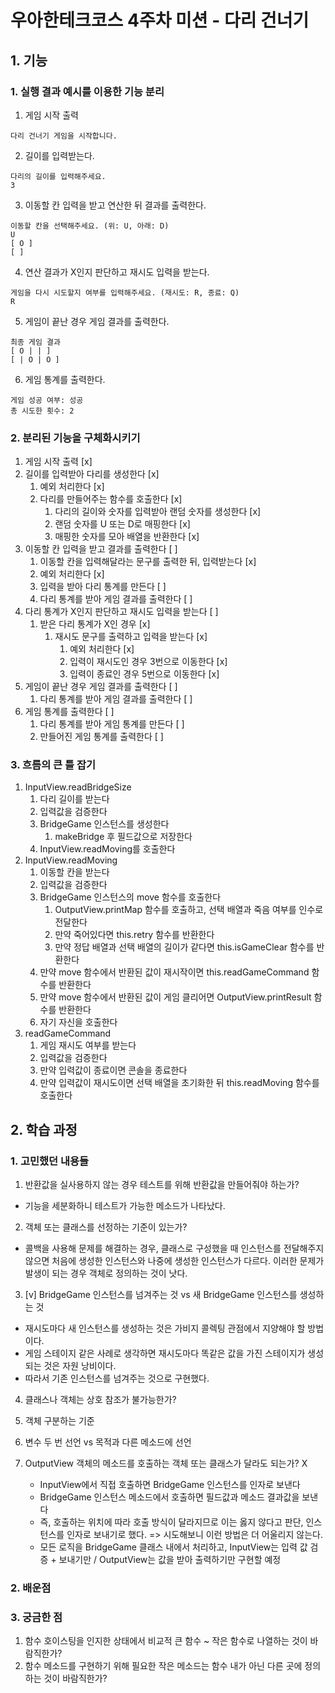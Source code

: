 # 우아한테크코스 4주차 미션 - 다리 건너기

## 1. 기능

### 1. 실행 결과 예시를 이용한 기능 분리

1. 게임 시작 출력

```
다리 건너기 게임을 시작합니다.
```

2. 길이를 입력받는다.

```
다리의 길이를 입력해주세요.
3
```

3. 이동할 칸 입력을 받고 연산한 뒤 결과를 출력한다.

```
이동할 칸을 선택해주세요. (위: U, 아래: D)
U
[ O ]
[ ]
```

4. 연산 결과가 X인지 판단하고 재시도 입력을 받는다.

```
게임을 다시 시도할지 여부를 입력해주세요. (재시도: R, 종료: Q)
R
```

5. 게임이 끝난 경우 게임 결과를 출력한다.

```
최종 게임 결과
[ O | | ]
[ | O | O ]
```

6. 게임 통계를 출력한다.

```
게임 성공 여부: 성공
총 시도한 횟수: 2
```

### 2. 분리된 기능을 구체화시키기

1. 게임 시작 출력 [x]
2. 길이를 입력받아 다리를 생성한다 [x]
   1. 예외 처리한다 [x]
   2. 다리를 만들어주는 함수를 호출한다 [x]
      1. 다리의 길이와 숫자를 입력받아 랜덤 숫자를 생성한다 [x]
      2. 랜덤 숫자를 U 또는 D로 매핑한다 [x]
      3. 매핑한 숫자를 모아 배열을 반환한다 [x]
3. 이동할 칸 입력을 받고 결과를 출력한다 [ ]
   1. 이동할 칸을 입력해달라는 문구를 출력한 뒤, 입력받는다 [x]
   2. 예외 처리한다 [x]
   3. 입력을 받아 다리 통계를 만든다 [ ]
   4. 다리 통계를 받아 게임 결과를 출력한다 [ ]
4. 다리 통계가 X인지 판단하고 재시도 입력을 받는다 [ ]
   1. 받은 다리 통계가 X인 경우 [x]
      1. 재시도 문구를 출력하고 입력을 받는다 [x]
         1. 예외 처리한다 [x]
         2. 입력이 재시도인 경우 3번으로 이동한다 [x]
         3. 입력이 종료인 경우 5번으로 이동한다 [x]
5. 게임이 끝난 경우 게임 결과를 출력한다 [ ]
   1. 다리 통계를 받아 게임 결과를 출력한다 [ ]
6. 게임 통계를 출력한다 [ ]
   1. 다리 통계를 받아 게임 통계를 만든다 [ ]
   2. 만들어진 게임 통계를 출력한다 [ ]

### 3. 흐름의 큰 틀 잡기

1. InputView.readBridgeSize
   1. 다리 길이를 받는다
   2. 입력값을 검증한다
   3. BridgeGame 인스턴스를 생성한다
      1. makeBridge 후 필드값으로 저장한다
   4. InputView.readMoving를 호출한다
2. InputView.readMoving
   1. 이동할 칸을 받는다
   2. 입력값을 검증한다
   3. BridgeGame 인스턴스의 move 함수를 호출한다
      1. OutputView.printMap 함수를 호출하고, 선택 배열과 죽음 여부를 인수로 전달한다
      2. 만약 죽어있다면 this.retry 함수를 반환한다
      3. 만약 정답 배열과 선택 배열의 길이가 같다면 this.isGameClear 함수를 반환한다
   4. 만약 move 함수에서 반환된 값이 재시작이면 this.readGameCommand 함수를 반환한다
   5. 만약 move 함수에서 반환된 값이 게임 클리어면 OutputView.printResult 함수를 반환한다
   6. 자기 자신을 호출한다
3. readGameCommand
   1. 게임 재시도 여부를 받는다
   2. 입력값을 검증한다
   3. 만약 입력값이 종료이면 콘솔을 종료한다
   4. 만약 입력값이 재시도이면 선택 배열을 초기화한 뒤 this.readMoving 함수를 호출한다

## 2. 학습 과정

### 1. 고민했던 내용들

1. 반환값을 실사용하지 않는 경우 테스트를 위해 반환값을 만들어줘야 하는가?

- 기능을 세분화하니 테스트가 가능한 메소드가 나타났다.

2. 객체 또는 클래스를 선정하는 기준이 있는가?

- 콜백을 사용해 문제를 해결하는 경우, 클래스로 구성했을 때 인스턴스를 전달해주지 않으면 처음에 생성한 인스턴스와 나중에 생성한 인스턴스가 다르다. 이러한 문제가 발생이 되는 경우 객체로 정의하는 것이 낫다.

3. [v] BridgeGame 인스턴스를 넘겨주는 것 vs 새 BridgeGame 인스턴스를 생성하는 것

- 재시도마다 새 인스턴스를 생성하는 것은 가비지 콜렉팅 관점에서 지양해야 할 방법이다.
- 게임 스테이지 같은 사례로 생각하면 재시도마다 똑같은 값을 가진 스테이지가 생성되는 것은 자원 낭비이다.
- 따라서 기존 인스턴스를 넘겨주는 것으로 구현했다.

4. 클래스나 객체는 상호 참조가 불가능한가?

5. 객체 구분하는 기준

6. 변수 두 번 선언 vs 목적과 다른 메소드에 선언

7. OutputView 객체의 메소드를 호출하는 객체 또는 클래스가 달라도 되는가? X
   - InputView에서 직접 호출하면 BridgeGame 인스턴스를 인자로 보낸다
   - BridgeGame 인스턴스 메소드에서 호출하면 필드값과 메소드 결과값을 보낸다
   - 즉, 호출하는 위치에 따라 호출 방식이 달라지므로 이는 옳지 않다고 판단, 인스턴스를 인자로 보내기로 했다. => 시도해보니 이런 방법은 더 어울리지 않는다.
   - 모든 로직을 BridgeGame 클래스 내에서 처리하고, InputView는 입력 값 검증 + 보내기만 / OutputView는 값을 받아 출력하기만 구현할 예정

### 2. 배운점

### 3. 궁금한 점

1. 함수 호이스팅을 인지한 상태에서 비교적 큰 함수 ~ 작은 함수로 나열하는 것이 바람직한가?
2. 함수 메소드를 구현하기 위해 필요한 작은 메소드는 함수 내가 아닌 다른 곳에 정의하는 것이 바람직한가?
